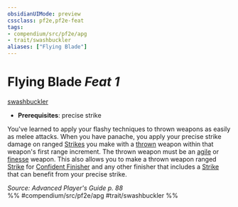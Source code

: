```yaml
---
obsidianUIMode: preview
cssclass: pf2e,pf2e-feat
tags:
- compendium/src/pf2e/apg
- trait/swashbuckler
aliases: ["Flying Blade"]
---
```

# Flying Blade  *Feat 1*  
[swashbuckler](../../rules/traits/swashbuckler-apg.md)  

- **Prerequisites**: precise strike

You've learned to apply your flashy techniques to thrown weapons as easily as melee attacks. When you have panache, you apply your precise strike damage on ranged [Strikes](../../rules/actions/strike.md) you make with a [thrown](../../rules/traits/thrown.md) weapon within that weapon's first range increment. The thrown weapon must be an [agile](../../rules/traits/agile.md) or [finesse](../../rules/traits/finesse.md) weapon. This also allows you to make a thrown weapon ranged [Strike](../../rules/actions/strike.md) for [Confident Finisher](../../rules/actions/confident-finisher-apg.md) and any other finisher that includes a [Strike](../../rules/actions/strike.md) that can benefit from your precise strike.

*Source: Advanced Player's Guide p. 88*  
%% #compendium/src/pf2e/apg #trait/swashbuckler %%